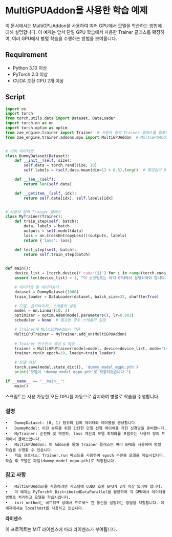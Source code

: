 # MultiGPUAddon을 사용한 학습 예제

이 문서에서는 MultiGPUAddon을 사용하여 여러 GPU에서 모델을 학습하는 방법에 대해 설명합니다. 이 예제는 앞서 단일 GPU 학습에서 사용한 Trainer 클래스를 확장하여, 여러 GPU에서 병렬 학습을 수행하는 방법을 보여줍니다.

## Requirement

- Python 3.10 이상
- PyTorch 2.0 이상
- CUDA 호환 GPU 2개 이상

## Script

```python
import os
import torch
from torch.utils.data import Dataset, DataLoader
import torch.nn as nn
import torch.optim as optim
from zae_engine.trainer import Trainer  # 사용자 정의 Trainer 클래스를 임포트
from zae_engine.trainer.addons.mpu import MultiGPUAddon  # MultiGPUAddon 임포트


# 더미 데이터셋
class DummyDataset(Dataset):
    def __init__(self, size):
        self.data = torch.rand(size, 10)
        self.labels = (self.data.mean(dim=1) > 0.5).long()  # 평균값이 0.5보다 크면 1, 작으면 0

    def __len__(self):
        return len(self.data)

    def __getitem__(self, idx):
        return self.data[idx], self.labels[idx]


# 사용자 정의 Trainer 클래스
class MyTrainer(Trainer):
    def train_step(self, batch):
        data, labels = batch
        outputs = self.model(data)
        loss = nn.CrossEntropyLoss()(outputs, labels)
        return {'loss': loss}

    def test_step(self, batch):
        return self.train_step(batch)

    
def main():
    device_list = [torch.device(f'cuda:{i}') for i in range(torch.cuda.device_count())]  # 사용 가능한 모든 GPU
    assert len(device_list) > 1, "이 스크립트는 여러 GPU에서 실행되어야 합니다."

    # 데이터셋 및 데이터로더
    dataset = DummyDataset(1000)
    train_loader = DataLoader(dataset, batch_size=32, shuffle=True)

    # 모델, 옵티마이저, 스케줄러 설정
    model = nn.Linear(10, 2)
    optimizer = optim.Adam(model.parameters(), lr=0.001)
    scheduler = None  # 필요한 경우 스케줄러 설정

    # Trainer에 MultiGPUAddon 적용
    MultiGPUTrainer = MyTrainer.add_on(MultiGPUAddon)
    
    # Trainer 인스턴스 생성 & 학습
    trainer = MultiGPUTrainer(model=model, device=device_list, mode='train', optimizer=optimizer, scheduler=scheduler, init_method="tcp://localhost:12355")
    trainer.run(n_epoch=10, loader=train_loader)

    # 모델 저장
    torch.save(model.state_dict(), 'dummy_model_mgpu.pth')
    print("모델이 'dummy_model_mgpu.pth'로 저장되었습니다.")

if __name__ == "__main__":
    main()

```
스크립트는 사용 가능한 모든 GPU를 자동으로 감지하여 병렬로 학습을 수행합니다.


### 설명

	•	DummyDataset: [0, 1] 범위의 임의 데이터와 레이블을 생성합니다.
	•	DummyModel: 이진 분류를 위한 간단한 단일 선형 레이어를 가진 신경망을 준비합니다.
	•	MyTrainer: 순전파 및 역전파, loss 계산과 모델 최적화를 포함하는 사용자 정의 트레이너 클래스입니다.
	•	MultiGPUAddon: 이 Addon을 통해 Trainer 클래스는 여러 GPU를 사용하여 병렬 학습을 수행할 수 있습니다.
	•	학습 프로세스: Trainer.run 메소드를 사용하여 epoch 수만큼 모델을 학습시킵니다. 학습 후 모델은 파일(dummy_model_mgpu.pth)로 저장됩니다.

### 참고 사항

	•	MultiGPUAddon을 사용하려면 시스템에 CUDA 호환 GPU가 2개 이상 있어야 합니다.
	•	이 예제는 PyTorch의 DistributedDataParallel을 활용하여 각 GPU에서 데이터를 병렬로 처리하고 모델을 학습시킵니다.
	•	init_method는 네트워크 상에서 프로세스 간 통신을 설정하는 방법을 지정합니다. 이 예제에서는 localhost를 사용하고 있습니다.

**라이센스**

이 프로젝트는 MIT 라이센스에 따라 라이센스가 부여됩니다.